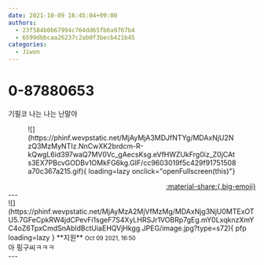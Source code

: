```yaml
---
date: 2021-10-09 16:45:04+09:00
authors:
  - 23f584b0b67994c764dd65fb6a9767b4
  - 6599dbbcaa26237c2ab0f3becb421b45
categories:
  - Jiwon
---
```


# 0-87880653

<div class="post-container" markdown="1">
<div class="content-container md-sidebar__scrollwrap" markdown="1">

기필코 나는 나는 난말야
<figure markdown="1">
![](https://phinf.wevpstatic.net/MjAyMjA3MDJfNTYg/MDAxNjU2NzQ3MzMyNTIz.NnCwXK2brdcm-R-kQwgL6id397waQ7MV0Vc_gAecsKsg.eVfHWZUkFrg0iz_Z0jCAts3EX7PBcvGODBv1OMkFG6kg.GIF/cc9603019f5c429f91751508a70c367a215.gif){ loading=lazy onclick="openFullscreen(this)"}
</figure>


</div>
</div>

<div style="text-align: right;" markdown="1">
<a href="https://weverse.io/fromis9/fanpost/0-87880653" style="text-align: right;">:material-share:{.big-emoji}</a>
</div>
---

<div class="comments-container md-sidebar__scrollwrap" markdown="1">
<div class="comment" markdown="1">
<div class='id-container' markdown="1">
![](https://phinf.wevpstatic.net/MjAyMzA2MjVfMzMg/MDAxNjg3NjU0MTExOTU5.7GFeCpkRW4jdCPevFi1sgeF7S4XyLHRSJr1VOBRp7gEg.mY0LxqknzXmYC4oZ6TpxCmdSnAbldBctUiaEHQVjHkgg.JPEG/image.jpg?type=s72){ pfp loading=lazy }
**<span class="artist">지원</span>** <small>Oct 09 2021, 16:50</small><br>
</div>
<div class='comment-body' markdown="1">
아 핑구씨ㅋㅋㅋ
</div>
</div>
</div>
---
